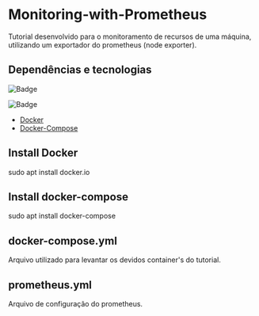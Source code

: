 # Monitoring-with-Prometheus
Tutorial desenvolvido para o monitoramento de recursos de uma máquina, utilizando um exportador do prometheus (node exporter).
 
## Dependências e tecnologias
![Badge](https://img.shields.io/static/v1?label=DOCKER&message=DOCKER&color=blue&style=for-the-badge&logo=DOCKER)

![Badge](https://img.shields.io/static/v1?label=Prometheus&message=Prometheus&color=blue&style=for-the-badge&logo=PROMETHEUS)
- [Docker](https://react-pdf.org/)
- [Docker-Compose](https://docs.docker.com/compose/)

## Install Docker
sudo apt install docker.io

## Install docker-compose
sudo apt install docker-compose

## docker-compose.yml
Arquivo utilizado para levantar os devidos container's do tutorial.

## prometheus.yml
Arquivo de configuração do prometheus.